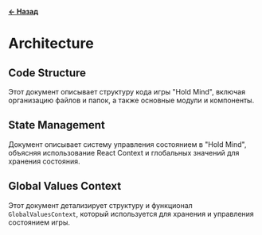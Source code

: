 
**[← Назад](../Overview/README.md)**

# Architecture


## Code Structure

Этот документ описывает структуру кода игры "Hold Mind", включая организацию файлов и папок, а также основные модули и компоненты.


## State Management

Документ описывает систему управления состоянием в "Hold Mind", объясняя использование React Context и глобальных значений для хранения состояния.


## Global Values Context

Этот документ детализирует структуру и функционал `GlobalValuesContext`, который используется для хранения и управления состоянием игры.